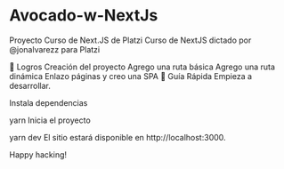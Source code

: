 # Avocado-w-NextJs

Proyecto Curso de Next.JS de Platzi
Curso de NextJS dictado por @jonalvarezz para Platzi

🚀 Logros
Creación del proyecto
Agrego una ruta básica
Agrego una ruta dinámica
Enlazo páginas y creo una SPA
🤖 Guía Rápida
Empieza a desarrollar.

Instala dependencias

yarn
Inicia el proyecto

yarn dev
El sitio estará disponible en http://localhost:3000.

Happy hacking!
